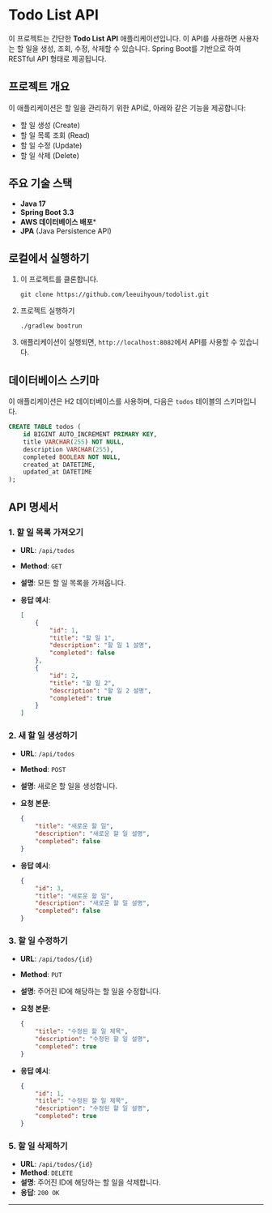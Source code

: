 # Todo List API

이 프로젝트는 간단한 **Todo List API** 애플리케이션입니다. 이 API를 사용하면 사용자는 할 일을 생성, 조회, 수정, 삭제할 수 있습니다. Spring Boot를 기반으로 하여 RESTful API 형태로 제공됩니다.

## 프로젝트 개요

이 애플리케이션은 할 일을 관리하기 위한 API로, 아래와 같은 기능을 제공합니다:
- 할 일 생성 (Create)
- 할 일 목록 조회 (Read)
- 할 일 수정 (Update)
- 할 일 삭제 (Delete)

## 주요 기술 스택

- **Java 17**
- **Spring Boot 3.3**
- **AWS 데이터베이스 배포***
- **JPA** (Java Persistence API)

## 로컬에서 실행하기

1. 이 프로젝트를 클론합니다.

    ```
    git clone https://github.com/leeuihyoun/todolist.git
    ```

2. 프로젝트 실행하기
 
    ```
    ./gradlew bootrun  
    ```

5. 애플리케이션이 실행되면, `http://localhost:8082`에서 API를 사용할 수 있습니다.

## 데이터베이스 스키마

이 애플리케이션은 H2 데이터베이스를 사용하며, 다음은 `todos` 테이블의 스키마입니다.

```sql
CREATE TABLE todos (
    id BIGINT AUTO_INCREMENT PRIMARY KEY,
    title VARCHAR(255) NOT NULL,
    description VARCHAR(255),
    completed BOOLEAN NOT NULL,
    created_at DATETIME,
    updated_at DATETIME
);
```

## API 명세서

### 1. **할 일 목록 가져오기**

- **URL**: `/api/todos`
- **Method**: `GET`
- **설명**: 모든 할 일 목록을 가져옵니다.
- **응답 예시**:

    ```json
    [
        {
            "id": 1,
            "title": "할 일 1",
            "description": "할 일 1 설명",
            "completed": false
        },
        {
            "id": 2,
            "title": "할 일 2",
            "description": "할 일 2 설명",
            "completed": true
        }
    ]
    ```


### 2. **새 할 일 생성하기**

- **URL**: `/api/todos`
- **Method**: `POST`
- **설명**: 새로운 할 일을 생성합니다.
- **요청 본문**:

    ```json
    {
        "title": "새로운 할 일",
        "description": "새로운 할 일 설명",
        "completed": false
    }
    ```

- **응답 예시**:

    ```json
    {
        "id": 3,
        "title": "새로운 할 일",
        "description": "새로운 할 일 설명",
        "completed": false
    }
    ```

### 3. **할 일 수정하기**

- **URL**: `/api/todos/{id}`
- **Method**: `PUT`
- **설명**: 주어진 ID에 해당하는 할 일을 수정합니다.
- **요청 본문**:

    ```json
    {
        "title": "수정된 할 일 제목",
        "description": "수정된 할 일 설명",
        "completed": true
    }
    ```

- **응답 예시**:

    ```json
    {
        "id": 1,
        "title": "수정된 할 일 제목",
        "description": "수정된 할 일 설명",
        "completed": true
    }
    ```

### 5. **할 일 삭제하기**

- **URL**: `/api/todos/{id}`
- **Method**: `DELETE`
- **설명**: 주어진 ID에 해당하는 할 일을 삭제합니다.
- **응답**: `200 OK`

---


